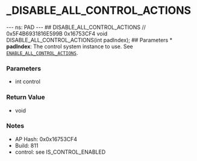 # _DISABLE_ALL_CONTROL_ACTIONS

--- ns: PAD --- ## DISABLE_ALL_CONTROL_ACTIONS  // 0x5F4B6931816E599B 0x16753CF4 void DISABLE_ALL_CONTROL_ACTIONS(int padIndex);  ## Parameters * **padIndex**: The control system instance to use. See [`ENABLE_ALL_CONTROL_ACTIONS`](#_0xA5FFE9B05F199DE7).

### Parameters
* int control

### Return Value
* void

### Notes
* AP Hash: 0x0x16753CF4
* Build: 811
* control: see IS_CONTROL_ENABLED

